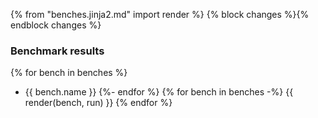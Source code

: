 {% from "benches.jinja2.md" import render %}
{% block changes %}{% endblock changes %}
### Benchmark results
{% for bench in benches %}
- {{ bench.name }}
{%- endfor %}
{% for bench in benches -%}
{{ render(bench, run) }}
{% endfor %}
